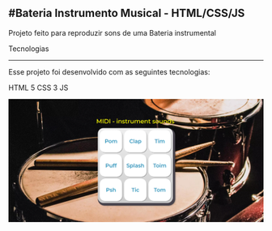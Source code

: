 #Bateria Instrumento Musical  - HTML/CSS/JS
-------------------------------------------------------------------------------

<p>Projeto feito para reproduzir sons de uma Bateria instrumental<p>


Tecnologias
_________________________________________________________________________________

Esse projeto foi desenvolvido com as seguintes tecnologias:

HTML 5
CSS 3
JS

<img src="images/exemplo.png">
